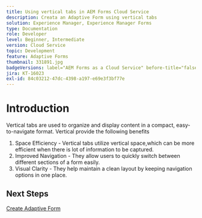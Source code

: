 ```yaml
---
title: Using vertical tabs in AEM Forms Cloud Service
description: Creata an Adaptive Form using vertical tabs
solution: Experience Manager, Experience Manager Forms
type: Documentation
role: Developer
level: Beginner, Intermediate
version: Cloud Service
topic: Development
feature: Adaptive Forms
thumbnail: 331891.jpg
badgeVersions: label="AEM Forms as a Cloud Service" before-title="false"
jira: KT-16023
exl-id: 84c03212-47dc-4398-a197-e69e3f3bf77e
---
```

# Introduction

Vertical tabs are used to organize and display content in a compact, easy-to-navigate format. Vertical provide the following benefits 
1. Space Efficiency - Vertical tabs utilize vertical space,which can be more efficient when there is lot of information to be captured.
1. Improved Navigation - They allow users to quickly switch between different sections of a form easily.
1. Visual Clarity - They help maintain a clean layout by keeping navigation options in one place.

## Next Steps

[Create Adaptive Form](./create-af.md)
